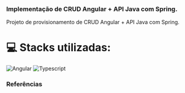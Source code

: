 ### Implementação de CRUD Angular + API Java com Spring.

Projeto de provisionamento de CRUD Angular + API Java com Spring.

# 💻 Stacks utilizadas:
![Angular](https://img.shields.io/badge/Angular-DD0031?style=for-the-badge&logo=angular&logoColor=white)  ![Typescript](https://img.shields.io/badge/TypeScript-007ACC?style=for-the-badge&logo=typescript&logoColor=white) 


### Referências

